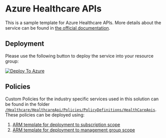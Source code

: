 # Azure Healthcare APIs

This is a sample template for Azure Healthcare APIs. More details about the service can be found in [the official documentation](https://docs.microsoft.com/en-us/azure/healthcare-apis/).

## Deployment

Please use the following button to deploy the service into your resource group:

[![Deploy To Azure](https://aka.ms/deploytoazurebutton)]()

## Policies

Custom Policies for the industry specific services used in this solution can be found in the folder [`/Healthcare/HealthcareApi/Policies/PolicyDefinitions/HealthCareApis`](/Healthcare/HealthcareApi/Policies/PolicyDefinitions/HealthCareApis). These policies can be deployed using:

1. [ARM template for deployment to subscription scope](/Healthcare/HealthcareApi/Policies/PolicyDefinitions/deploy.policyDefinition.sub.json)
2. [ARM template for deployment to management group scope](/Healthcare/HealthcareApi/Policies/PolicyDefinitions/deploy.policyDefinition.mg.json)
